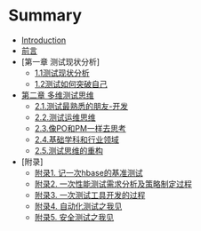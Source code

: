 # Summary

* [Introduction](README.md)
* [前言](foreword/foreword.md)
* [第一章 测试现状分析]
	* [1.1测试现状分析](./chapter-1/测试现状分析.md)
	* [1.2测试如何突破自己]()
* [第二章 多维测试思维]()
	* [2.1.测试最熟悉的朋友-开发]()
	* [2.2.测试运维思维]()
	* [2.3.像PO和PM一样去思考]()
	* [2.4.基础学科和行业领域]()
	* [2.5.测试思维的重构]()
* [附录]
	* [附录1. 记一次hbase的基准测试](patch/hbase基准测试.md)
	* [附录2. 一次性能测试需求分析及策略制定过程](patch/性能需求分析及策略制定.md)
	* [附录3. 一次测试工具开发的过程](patch/测试工具开发.md)
	* [附录4. 自动化测试之我见](patch/自动化测试.md)
	* [附录5. 安全测试之我见](patch/自动化测试.md)
	




